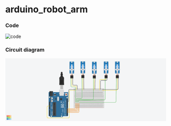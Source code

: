 # arduino_robot_arm

### Code 
![code](arduino_robot_arm1.ino)
### Circuit diagram 
![circuit](arduino_robot_arm.png)
